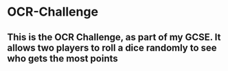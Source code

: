 # OCR-Challenge

##  This is the OCR Challenge, as part of my GCSE. It allows two players to roll a dice randomly to see who gets the most points